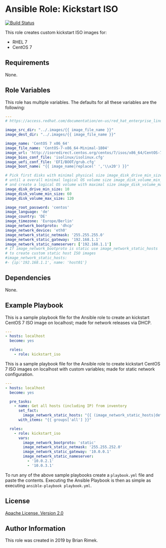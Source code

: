 Ansible Role: Kickstart ISO
===========================

[![Build Status](https://travis-ci.org/rembik/ansible-role-kickstart-iso.svg?branch=master)](https://travis-ci.org/rembik/ansible-role-kickstart-iso)

This role creates custom kickstart ISO images for:
* RHEL 7
* CentOS 7

Requirements
------------

None.

Role Variables
--------------

This role has multiple variables. The defaults for all these variables are the following:

```yaml
---
# https://access.redhat.com/documentation/en-us/red_hat_enterprise_linux/7/html/anaconda_customization_guide/sect-boot-menu-customization

image_src_dir: "../.images/{{ image_file_name }}"
image_dest_dir: "../.images/{{ image_file_name }}"

image_name: 'CentOS 7 x86_64'
image_file_name: 'CentOS-7-x86_64-Minimal-1804'
image_url: 'http://isoredirect.centos.org/centos/7/isos/x86_64/CentOS-7-x86_64-Minimal-1810.iso'
image_bios_conf_file: 'isolinux/isolinux.cfg'
image_uefi_conf_file: 'EFI/BOOT/grub.cfg'
image_boot_name: "{{ image_name|replace(' ','\\x20') }}"

# Pick first disks with minimal physical size image_disk_drive_min_size (GiB)
# until a overall minimal logical OS volume size image_disk_volume_min_size (GiB)
# and create a logical OS volume with maximal size image_disk_volume_max_size (GiB)
image_disk_drive_min_size: 10
image_disk_volume_min_size: 60
image_disk_volume_max_size: 120

image_root_password: 'centos'
image_language: 'de'
image_country: 'DE'
image_timezone: 'Europe/Berlin'
image_network_bootproto: 'dhcp'
image_network_device: 'eth0'
image_network_static_netmask: '255.255.255.0'
image_network_static_gateway: '192.168.1.1'
image_network_static_nameserver: ['192.168.1.1']
# If image_network_bootproto is static use image_network_static_hosts
# to create custom static host ISO images
#image_network_static_hosts:
#- {ip:'192.168.1.1', name: 'host01'}
```

Dependencies
------------

None.

Example Playbook
----------------

This is a sample playbook file for the Ansible role to create an kickstart CentOS 7 ISO image on
localhost; made for network releases via DHCP.

```yaml
---
- hosts: localhost
  become: yes

  roles:
    - role: kickstart_iso
```

This is a sample playbook file for the Ansible role to create kickstart CentOS 7 ISO images on
localhost with custom variables; made for static network configuration.

```yaml
---
- hosts: localhost
  become: yes

  pre_tasks:
    - name: Get all hosts (including IP) from inventory
      set_fact:
        image_network_static_hosts: "{{ (image_network_static_hosts|default([])) + [dict(ip=hostvars[item].ansible_host, name=(item.split('.')[0]|lower))] }}"
      with_items: "{{ groups['all'] }}"

  roles:
    - role: kickstart_iso
      vars:
        image_network_bootproto: 'static'
        image_network_static_netmask: '255.255.252.0'
        image_network_static_gateway: '10.0.0.1'
        image_network_static_nameserver:
          - '10.0.2.1'
          - '10.0.3.1'
```

To run any of the above sample playbooks create a `playbook.yml` file and paste the contents.
Executing the Ansible Playbook is then as simple as executing `ansible-playbook playbook.yml`.

License
-------

[Apache License, Version 2.0](https://github.com/rembik/ansible-role-kickstart-iso/blob/master/LICENSE)

Author Information
------------------

This role was created in 2019 by Brian Rimek.
